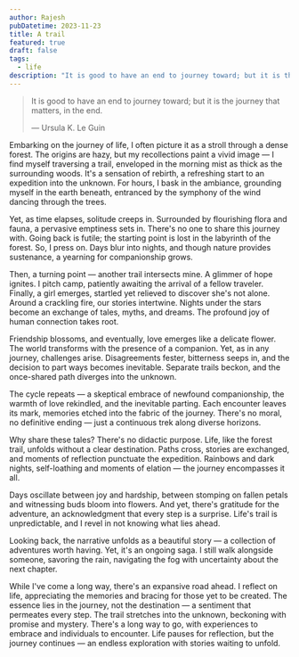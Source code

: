 ```yaml
---
author: Rajesh
pubDatetime: 2023-11-23
title: A trail
featured: true
draft: false
tags:
  - life
description: "It is good to have an end to journey toward; but it is the journey that matters, in the end."
---
```


> It is good to have an end to journey toward; but it is the journey that matters, in the end.
>
> — Ursula K. Le Guin

Embarking on the journey of life, I often picture it as a stroll through a dense forest. The origins are hazy, but my recollections paint a vivid image — I find myself traversing a trail, enveloped in the morning mist as thick as the surrounding woods. It's a sensation of rebirth, a refreshing start to an expedition into the unknown. For hours, I bask in the ambiance, grounding myself in the earth beneath, entranced by the symphony of the wind dancing through the trees.

Yet, as time elapses, solitude creeps in. Surrounded by flourishing flora and fauna, a pervasive emptiness sets in. There's no one to share this journey with. Going back is futile; the starting point is lost in the labyrinth of the forest. So, I press on. Days blur into nights, and though nature provides sustenance, a yearning for companionship grows.

Then, a turning point — another trail intersects mine. A glimmer of hope ignites. I pitch camp, patiently awaiting the arrival of a fellow traveler. Finally, a girl emerges, startled yet relieved to discover she's not alone. Around a crackling fire, our stories intertwine. Nights under the stars become an exchange of tales, myths, and dreams. The profound joy of human connection takes root.

Friendship blossoms, and eventually, love emerges like a delicate flower. The world transforms with the presence of a companion. Yet, as in any journey, challenges arise. Disagreements fester, bitterness seeps in, and the decision to part ways becomes inevitable. Separate trails beckon, and the once-shared path diverges into the unknown.

The cycle repeats — a skeptical embrace of newfound companionship, the warmth of love rekindled, and the inevitable parting. Each encounter leaves its mark, memories etched into the fabric of the journey. There's no moral, no definitive ending — just a continuous trek along diverse horizons.

Why share these tales? There's no didactic purpose. Life, like the forest trail, unfolds without a clear destination. Paths cross, stories are exchanged, and moments of reflection punctuate the expedition. Rainbows and dark nights, self-loathing and moments of elation — the journey encompasses it all.

Days oscillate between joy and hardship, between stomping on fallen petals and witnessing buds bloom into flowers. And yet, there's gratitude for the adventure, an acknowledgment that every step is a surprise. Life's trail is unpredictable, and I revel in not knowing what lies ahead.

Looking back, the narrative unfolds as a beautiful story — a collection of adventures worth having. Yet, it's an ongoing saga. I still walk alongside someone, savoring the rain, navigating the fog with uncertainty about the next chapter.

While I've come a long way, there's an expansive road ahead. I reflect on life, appreciating the memories and bracing for those yet to be created. The essence lies in the journey, not the destination — a sentiment that permeates every step. The trail stretches into the unknown, beckoning with promise and mystery. There's a long way to go, with experiences to embrace and individuals to encounter. Life pauses for reflection, but the journey continues — an endless exploration with stories waiting to unfold.
